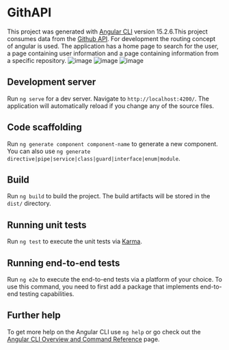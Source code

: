 # GithAPI

This project was generated with [Angular CLI](https://github.com/angular/angular-cli) version 15.2.6.This project consumes data from the [Github API](https://docs.github.com/pt/rest?apiVersion=2022-11-28). For development the routing concept of angular is used. The application has a home page to search for the user, a page containing user information and a page containing information from a specific repository.
![image](https://github.com/Laravgfc/GithAPI/assets/51674659/ed6c5ce2-1421-43de-95a1-ee428f05b4cc)
![image](https://github.com/Laravgfc/GithAPI/assets/51674659/6b18f5fb-a85c-4954-b40b-79b4085759c5)
![image](https://github.com/Laravgfc/GithAPI/assets/51674659/1e1e8ecb-8781-482e-9d99-f47fe5ad4c29)


## Development server

Run `ng serve` for a dev server. Navigate to `http://localhost:4200/`. The application will automatically reload if you change any of the source files.

## Code scaffolding

Run `ng generate component component-name` to generate a new component. You can also use `ng generate directive|pipe|service|class|guard|interface|enum|module`.

## Build

Run `ng build` to build the project. The build artifacts will be stored in the `dist/` directory.

## Running unit tests

Run `ng test` to execute the unit tests via [Karma](https://karma-runner.github.io).

## Running end-to-end tests

Run `ng e2e` to execute the end-to-end tests via a platform of your choice. To use this command, you need to first add a package that implements end-to-end testing capabilities.

## Further help

To get more help on the Angular CLI use `ng help` or go check out the [Angular CLI Overview and Command Reference](https://angular.io/cli) page.
